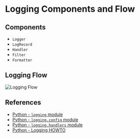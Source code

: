 # Logging Components and Flow

## Components

- `Logger`
- `LogRecord`
- `Handler`
- `Filter`
- `Formatter`

## Logging Flow

![Logging Flow](https://leven-cn.github.io/python-cookbook/imgs/logging_flow.png)

## References

- [Python - `logging` module](https://docs.python.org/3/library/logging.html)
- [Python - `logging.config` module](https://docs.python.org/3/library/logging.config.html)
- [Python - `logging.handlers` module](https://docs.python.org/3/library/logging.handlers.html)
- [Python - Logging HOWTO](https://docs.python.org/3/howto/logging.html)
